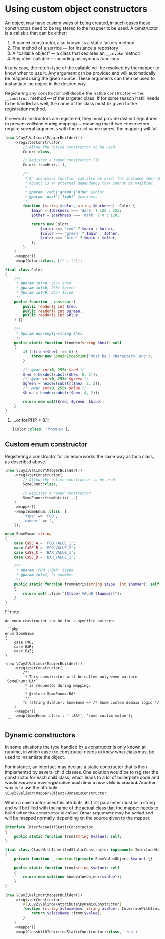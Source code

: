 # Using custom object constructors

An object may have custom ways of being created, in such cases these
constructors need to be registered to the mapper to be used. A constructor is a
callable that can be either:

1. A named constructor, also known as a static factory method
2. The method of a service — for instance a repository
3. A "callable object" — a class that declares an `__invoke` method
4. Any other callable — including anonymous functions

In any case, the return type of the callable will be resolved by the mapper to
know when to use it. Any argument can be provided and will automatically be
mapped using the given source. These arguments can then be used to instantiate
the object in the desired way.

Registering any constructor will disable the native constructor — the
`__construct` method — of the targeted class. If for some reason it still needs
to be handled as well, the name of the class must be given to the
registration method.

If several constructors are registered, they must provide distinct signatures to
prevent collision during mapping — meaning that if two constructors require
several arguments with the exact same names, the mapping will fail.

```php
(new \CuyZ\Valinor\MapperBuilder())
    ->registerConstructor(
        // Allow the native constructor to be used
        Color::class,

        // Register a named constructor (1)
        Color::fromHex(...),

        /**
         * An anonymous function can also be used, for instance when the desired
         * object is an external dependency that cannot be modified.
         * 
         * @param 'red'|'green'|'blue' $color
         * @param 'dark'|'light' $darkness
         */
        function (string $color, string $darkness): Color {
            $main = $darkness === 'dark' ? 128 : 255;
            $other = $darkness === 'dark' ? 0 : 128;
 
            return new Color(
                $color === 'red' ? $main : $other,
                $color === 'green' ? $main : $other,
                $color === 'blue' ? $main : $other,
            );
        }
    )
    ->mapper()
    ->map(Color::class, [/* … */]);

final class Color
{
    /**
     * @param int<0, 255> $red
     * @param int<0, 255> $green
     * @param int<0, 255> $blue
     */
    public function __construct(
        public readonly int $red,
        public readonly int $green,
        public readonly int $blue
    ) {}

    /**
     * @param non-empty-string $hex
     */
    public static function fromHex(string $hex): self
    {
        if (strlen($hex) !== 6) {
            throw new DomainException('Must be 6 characters long');
        }

        /** @var int<0, 255> $red */
        $red = hexdec(substr($hex, 0, 2));
        /** @var int<0, 255> $green */
        $green = hexdec(substr($hex, 2, 2));
        /** @var int<0, 255> $blue */
        $blue = hexdec(substr($hex, 4, 2));

        return new self($red, $green, $blue);
    }
}
```

1.  …or for PHP < 8.1:
    
    ```php
    [Color::class, 'fromHex'],
    ```

## Custom enum constructor

Registering a constructor for an enum works the same way as for a class, as
described above.

```php
(new \CuyZ\Valinor\MapperBuilder())
    ->registerConstructor(
        // Allow the native constructor to be used
        SomeEnum::class,

        // Register a named constructor
        SomeEnum::fromMatrix(...)
    )
    ->mapper()
    ->map(SomeEnum::class, [
        'type' => 'FOO',
        'number' => 2,
    ]);

enum SomeEnum: string
{
    case CASE_A = 'FOO_VALUE_1';
    case CASE_B = 'FOO_VALUE_2';
    case CASE_C = 'BAR_VALUE_1';
    case CASE_D = 'BAR_VALUE_2';

    /**
     * @param 'FOO'|'BAR' $type
     * @param int<1, 2> $number
     */
    public static function fromMatrix(string $type, int $number): self
    {
        return self::from("{$type}_VALUE_{$number}");
    }
}
```

!!! note

    An enum constructor can be for a specific pattern:

    ```php
    enum SomeEnum
    {
        case FOO;
        case BAR;
        case BAZ;
    }
    
    (new \CuyZ\Valinor\MapperBuilder())
        ->registerConstructor(
            /**
             * This constructor will be called only when pattern `SomeEnum::BA*`
             * is requested during mapping.
             * 
             * @return SomeEnum::BA*
             */
            fn (string $value): SomeEnum => /* Some custom domain logic */
        )
        ->mapper()
        ->map(SomeEnum::class . '::BA*', 'some custom value');
    ```

## Dynamic constructors

In some situations the type handled by a constructor is only known at runtime,
in which case the constructor needs to know what class must be used to
instantiate the object.

For instance, an interface may declare a static constructor that is then
implemented by several child classes. One solution would be to register the
constructor for each child class, which leads to a lot of boilerplate code and
would require a new registration each time a new child is created. Another way
is to use the attribute `\CuyZ\Valinor\Mapper\Object\DynamicConstructor`.

When a constructor uses this attribute, its first parameter must be a string and
will be filled with the name of the actual class that the mapper needs to build
when the constructor is called. Other arguments may be added and will be mapped
normally, depending on the source given to the mapper.

```php
interface InterfaceWithStaticConstructor
{
    public static function from(string $value): self;
}

final class ClassWithInheritedStaticConstructor implements InterfaceWithStaticConstructor
{
    private function __construct(private SomeValueObject $value) {}

    public static function from(string $value): self
    {
        return new self(new SomeValueObject($value));
    }
}

(new \CuyZ\Valinor\MapperBuilder())
    ->registerConstructor(
        #[\CuyZ\Valinor\Attribute\DynamicConstructor]
        function (string $className, string $value): InterfaceWithStaticConstructor {
            return $className::from($value);
        }
    )
    ->mapper()
    ->map(ClassWithInheritedStaticConstructor::class, 'foo');
```
